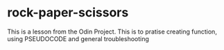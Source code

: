# rock-paper-scissors

This is a lesson from the Odin Project. This is to pratise creating function, 
using PSEUDOCODE and general troubleshooting
